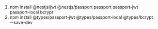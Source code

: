 1. npm install @nestjs/jwt @nestjs/passport passport passport-jwt passport-local bcrypt
2. npm install @types/passport-jwt @types/passport-local @types/bcrypt --save-dev
